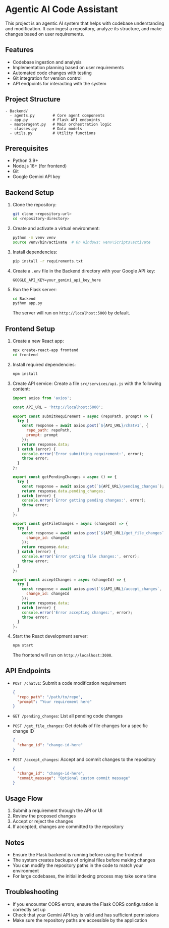 # Agentic AI Code Assistant

This project is an agentic AI system that helps with codebase understanding and modification. It can ingest a repository, analyze its structure, and make changes based on user requirements.

## Features

- Codebase ingestion and analysis
- Implementation planning based on user requirements
- Automated code changes with testing
- Git integration for version control
- API endpoints for interacting with the system

## Project Structure

```
- Backend/
  - agents.py        # Core agent components
  - app.py           # Flask API endpoints
  - masteragent.py   # Main orchestration logic
  - classes.py       # Data models
  - utils.py         # Utility functions
```

## Prerequisites

- Python 3.9+
- Node.js 16+ (for frontend)
- Git
- Google Gemini API key

## Backend Setup

1. Clone the repository:
   ```bash
   git clone <repository-url>
   cd <repository-directory>
   ```

2. Create and activate a virtual environment:
   ```bash
   python -m venv venv
   source venv/bin/activate  # On Windows: venv\Scripts\activate
   ```

3. Install dependencies:
   ```bash
   pip install -r requirements.txt
   ```

4. Create a `.env` file in the Backend directory with your Google API key:
   ```
   GOOGLE_API_KEY=your_gemini_api_key_here
   ```

5. Run the Flask server:
   ```bash
   cd Backend
   python app.py
   ```

   The server will run on `http://localhost:5000` by default.

## Frontend Setup

1. Create a new React app:
   ```bash
   npx create-react-app frontend
   cd frontend
   ```

2. Install required dependencies:
   ```bash
   npm install
   ```

3. Create API service:
   Create a file `src/services/api.js` with the following content:

   ```javascript
   import axios from 'axios';

   const API_URL = 'http://localhost:5000';

   export const submitRequirement = async (repoPath, prompt) => {
     try {
       const response = await axios.post(`${API_URL}/chatv1`, {
         repo_path: repoPath,
         prompt: prompt
       });
       return response.data;
     } catch (error) {
       console.error('Error submitting requirement:', error);
       throw error;
     }
   };

   export const getPendingChanges = async () => {
     try {
       const response = await axios.get(`${API_URL}/pending_changes`);
       return response.data.pending_changes;
     } catch (error) {
       console.error('Error getting pending changes:', error);
       throw error;
     }
   };

   export const getFileChanges = async (changeId) => {
     try {
       const response = await axios.post(`${API_URL}/get_file_changes`, {
         change_id: changeId
       });
       return response.data;
     } catch (error) {
       console.error('Error getting file changes:', error);
       throw error;
     }
   };

   export const acceptChanges = async (changeId) => {
     try {
       const response = await axios.post(`${API_URL}/accept_changes`, {
         change_id: changeId
       });
       return response.data;
     } catch (error) {
       console.error('Error accepting changes:', error);
       throw error;
     }
   };
   ```

4. Start the React development server:
   ```bash
   npm start
   ```

   The frontend will run on `http://localhost:3000`.

## API Endpoints

- `POST /chatv1`: Submit a code modification requirement
  ```json
  {
    "repo_path": "/path/to/repo",
    "prompt": "Your requirement here"
  }
  ```

- `GET /pending_changes`: List all pending code changes

- `POST /get_file_changes`: Get details of file changes for a specific change ID
  ```json
  {
    "change_id": "change-id-here"
  }
  ```

- `POST /accept_changes`: Accept and commit changes to the repository
  ```json
  {
    "change_id": "change-id-here",
    "commit_message": "Optional custom commit message"
  }
  ```

## Usage Flow

1. Submit a requirement through the API or UI
2. Review the proposed changes
3. Accept or reject the changes
4. If accepted, changes are committed to the repository

## Notes

- Ensure the Flask backend is running before using the frontend
- The system creates backups of original files before making changes
- You can modify the repository paths in the code to match your environment
- For large codebases, the initial indexing process may take some time

## Troubleshooting

- If you encounter CORS errors, ensure the Flask CORS configuration is correctly set up
- Check that your Gemini API key is valid and has sufficient permissions
- Make sure the repository paths are accessible by the application
